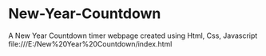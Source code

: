 # New-Year-Countdown
A  New Year Countdown timer webpage created using Html, Css, Javascript
file:///E:/New%20Year%20Countdown/index.html
